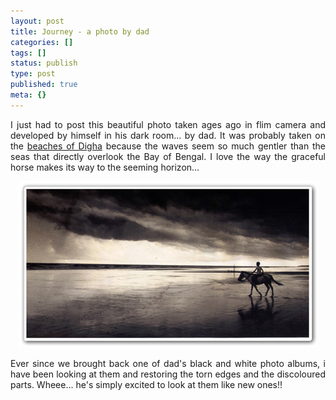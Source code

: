 ```yaml
---
layout: post
title: Journey - a photo by dad
categories: []
tags: []
status: publish
type: post
published: true
meta: {}
---
```

<p align="justify">I just had to post this beautiful photo taken ages ago in flim camera and developed by himself in his dark room... by dad. It was probably taken on the <a href="http://www.dighabeach.com/">beaches of Digha</a> because the waves seem so much gentler than the seas that directly overlook the Bay of Bengal. I love the way the graceful horse makes its way to the seeming horizon...</p>
<p align="center"><img src="/img/sol78345693.jpg" /></p>
<p align="justify">Ever since we brought back one of dad's black and white photo albums, i have been looking at them and restoring the torn edges and the discoloured parts. Wheee... he's simply excited to look at them like new ones!!</p>
